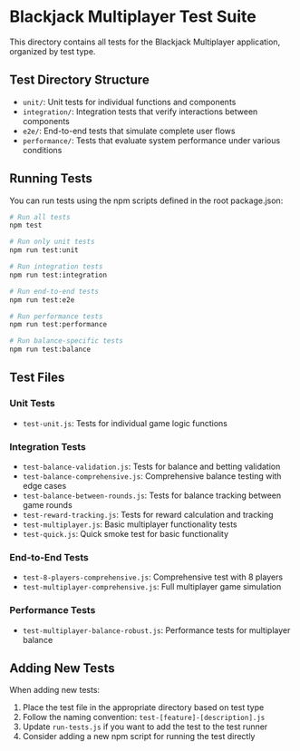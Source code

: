 # Blackjack Multiplayer Test Suite

This directory contains all tests for the Blackjack Multiplayer application, organized by test type.

## Test Directory Structure

- `unit/`: Unit tests for individual functions and components
- `integration/`: Integration tests that verify interactions between components
- `e2e/`: End-to-end tests that simulate complete user flows
- `performance/`: Tests that evaluate system performance under various conditions

## Running Tests

You can run tests using the npm scripts defined in the root package.json:

```bash
# Run all tests
npm test

# Run only unit tests
npm run test:unit

# Run integration tests
npm run test:integration

# Run end-to-end tests
npm run test:e2e

# Run performance tests
npm run test:performance

# Run balance-specific tests
npm run test:balance
```

## Test Files

### Unit Tests
- `test-unit.js`: Tests for individual game logic functions

### Integration Tests
- `test-balance-validation.js`: Tests for balance and betting validation
- `test-balance-comprehensive.js`: Comprehensive balance testing with edge cases
- `test-balance-between-rounds.js`: Tests for balance tracking between game rounds
- `test-reward-tracking.js`: Tests for reward calculation and tracking
- `test-multiplayer.js`: Basic multiplayer functionality tests
- `test-quick.js`: Quick smoke test for basic functionality

### End-to-End Tests
- `test-8-players-comprehensive.js`: Comprehensive test with 8 players
- `test-multiplayer-comprehensive.js`: Full multiplayer game simulation

### Performance Tests
- `test-multiplayer-balance-robust.js`: Performance tests for multiplayer balance

## Adding New Tests

When adding new tests:

1. Place the test file in the appropriate directory based on test type
2. Follow the naming convention: `test-[feature]-[description].js`
3. Update `run-tests.js` if you want to add the test to the test runner
4. Consider adding a new npm script for running the test directly